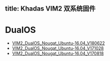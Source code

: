 title: Khadas VIM2 双系统固件
---

# DualOS
* [VIM2_DualOS_Nougat_Ubuntu-16.04_V180622](http://www.mediafire.com/file/lbudhl6fmwdw9z3/VIM2_DualOS_Nougat_Ubuntu-16.04_V180622.7z)
* [VIM2_DualOS_Nougat_Ubuntu-16.04_V171028](http://www.mediafire.com/file/o8x8k77d3o5n4e8/VIM2_DualOS_Nougat_Ubuntu-16.04_V171028.7z)
* [VIM2_DualOS_Nougat_Ubuntu-16.04_V170818](http://www.mediafire.com/file/nvuor1vb6hric8t/VIM2_DualOS_Nougat_Ubuntu-16.04_V170818.7z)
